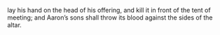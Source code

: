 lay his hand on the head of his offering, and kill it in front of the tent of meeting; and Aaron’s sons shall throw its blood against the sides of the altar.
